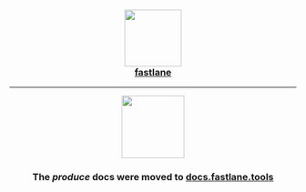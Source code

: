 <h3 align="center">
  <a href="https://docs.fastlane.tools/actions/produce/">
    <img src="https://raw.githubusercontent.com/fastlane/fastlane/master/fastlane/assets/fastlane.png" width="100" />
    <br />
    fastlane
  </a>
</h3>

------

<p align="center">
  <a href="https://docs.fastlane.tools/actions/produce/">
    <img src="https://raw.githubusercontent.com/fastlane/fastlane/master/produce/assets/produce.png" height="110">
  </a>
</p>

<h3 align="center">The <i>produce</i> docs were moved to <a href='https://docs.fastlane.tools/actions/produce/'>docs.fastlane.tools</a></h3>

